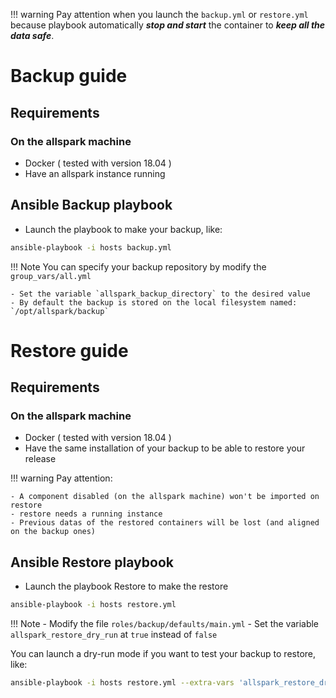!!! warning
    Pay attention when you launch the `backup.yml` or `restore.yml` because playbook automatically _**stop and start**_ the container to _**keep all the data safe**_.

# Backup guide
## Requirements

### On the allspark machine
- Docker ( tested with version 18.04 )
- Have an allspark instance running

## Ansible Backup playbook

- Launch the playbook to make your backup, like:

```bash
ansible-playbook -i hosts backup.yml
```

!!! Note
    You can specify your backup repository by modify the `group_vars/all.yml`

    - Set the variable `allspark_backup_directory` to the desired value
    - By default the backup is stored on the local filesystem named: `/opt/allspark/backup`

# Restore guide
## Requirements

### On the allspark machine
- Docker ( tested with version 18.04 )
- Have the same installation of your backup to be able to restore your release

!!! warning
    Pay attention:

    - A component disabled (on the allspark machine) won't be imported on restore
    - restore needs a running instance
    - Previous datas of the restored containers will be lost (and aligned on the backup ones)


## Ansible Restore playbook

- Launch the playbook Restore to make the restore

```bash
ansible-playbook -i hosts restore.yml
```

!!! Note
    - Modify the file `roles/backup/defaults/main.yml`
    - Set the variable `allspark_restore_dry_run` at `true` instead of `false`

You can launch a dry-run mode if you want to test your backup to restore, like:

```bash
ansible-playbook -i hosts restore.yml --extra-vars 'allspark_restore_dry_run=true'
```
